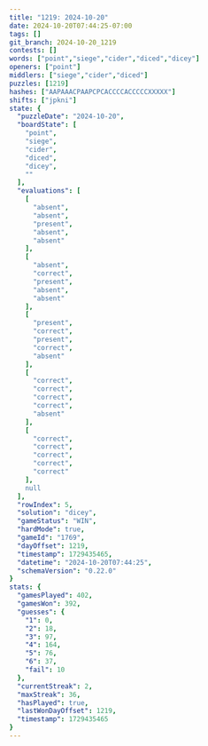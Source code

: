 ```yaml
---
title: "1219: 2024-10-20"
date: 2024-10-20T07:44:25-07:00
tags: []
git_branch: 2024-10-20_1219
contests: []
words: ["point","siege","cider","diced","dicey"]
openers: ["point"]
middlers: ["siege","cider","diced"]
puzzles: [1219]
hashes: ["AAPAAACPAAPCPCACCCCACCCCCXXXXX"]
shifts: ["jpkni"]
state: {
  "puzzleDate": "2024-10-20",
  "boardState": [
    "point",
    "siege",
    "cider",
    "diced",
    "dicey",
    ""
  ],
  "evaluations": [
    [
      "absent",
      "absent",
      "present",
      "absent",
      "absent"
    ],
    [
      "absent",
      "correct",
      "present",
      "absent",
      "absent"
    ],
    [
      "present",
      "correct",
      "present",
      "correct",
      "absent"
    ],
    [
      "correct",
      "correct",
      "correct",
      "correct",
      "absent"
    ],
    [
      "correct",
      "correct",
      "correct",
      "correct",
      "correct"
    ],
    null
  ],
  "rowIndex": 5,
  "solution": "dicey",
  "gameStatus": "WIN",
  "hardMode": true,
  "gameId": "1769",
  "dayOffset": 1219,
  "timestamp": 1729435465,
  "datetime": "2024-10-20T07:44:25",
  "schemaVersion": "0.22.0"
}
stats: {
  "gamesPlayed": 402,
  "gamesWon": 392,
  "guesses": {
    "1": 0,
    "2": 18,
    "3": 97,
    "4": 164,
    "5": 76,
    "6": 37,
    "fail": 10
  },
  "currentStreak": 2,
  "maxStreak": 36,
  "hasPlayed": true,
  "lastWonDayOffset": 1219,
  "timestamp": 1729435465
}
---
```

<!-- more -->
